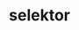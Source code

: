 ---
date:  ""
draft: false
title: "selektor"
weight: 11
parted:
    name: ""
    goal: "Parted 1"
    desc: "Memahami selector pada CSS untuk menargetkan elemen tertentu pada laman dalam penerapan gaya sesuai kebutuhan desain."
    icon: ""
tasker:
    name: ""
    goal: "Parted 1"
    desc: "Mencari konsep dan prinsip dasar perpustakaan digital."
    icon: ""
assign:
    name: ""
    goal: "Parted 1"
    desc: "Membuat konsep dan prinsip dasar perpustakaan digital."
    icon: ""
metadata:
    index: false
    thumb: "cover.jpg"
    author: [ "null" ]
description: "Memahami selector CSS untuk menargetkan elemen tertentu dan menerapkan gaya sesuai kebutuhan desain."
---